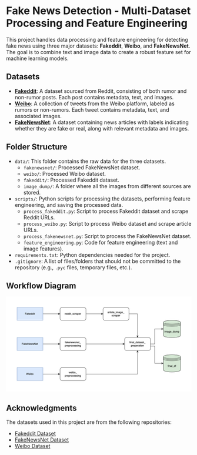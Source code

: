 # Fake News Detection - Multi-Dataset Processing and Feature Engineering

This project handles data processing and feature engineering for detecting fake news using three major datasets: **Fakeddit**, **Weibo**, and **FakeNewsNet**. The goal is to combine text and image data to create a robust feature set for machine learning models.

## Datasets
- **[Fakeddit](https://github.com/entitize/Fakeddit)**: A dataset sourced from Reddit, consisting of both rumor and non-rumor posts. Each post contains metadata, text, and images.
- **[Weibo](https://github.com/yaqingwang/EANN-KDD18/tree/master/data/weibo)**: A collection of tweets from the Weibo platform, labeled as rumors or non-rumors. Each tweet contains metadata, text, and associated images.
- **[FakeNewsNet](https://github.com/KaiDMML/FakeNewsNet)**: A dataset containing news articles with labels indicating whether they are fake or real, along with relevant metadata and images.

## Folder Structure
- `data/`: This folder contains the raw data for the three datasets.
    - `fakenewsnet/`: Processed FakeNewsNet dataset.
    - `weibo/`: Processed Weibo dataset.
    - `fakeddit/`: Processed Fakeddit dataset.
    - `image_dump/`: A folder where all the images from different sources are stored.
- `scripts/`: Python scripts for processing the datasets, performing feature engineering, and saving the processed data.
    - `process_fakeddit.py`: Script to process Fakeddit dataset and scrape Reddit URLs.
    - `process_weibo.py`: Script to process Weibo dataset and scrape article URLs.
    - `process_fakenewsnet.py`: Script to process the FakeNewsNet dataset.
    - `feature_engineering.py`: Code for feature engineering (text and image features).
- `requirements.txt`: Python dependencies needed for the project.
- `.gitignore`: A list of files/folders that should not be committed to the repository (e.g., `.pyc` files, temporary files, etc.).

## Workflow Diagram 
<img src="assets/data_processing_workflow.png" alt="Data Processing Workflow" width="1000"/>

## Acknowledgments
The datasets used in this project are from the following repositories:
- [Fakeddit Dataset](https://github.com/entitize/Fakeddit)
- [FakeNewsNet Dataset](https://github.com/KaiDMML/FakeNewsNet)
- [Weibo Dataset](https://github.com/yaqingwang/EANN-KDD18/tree/master/data/weibo)
